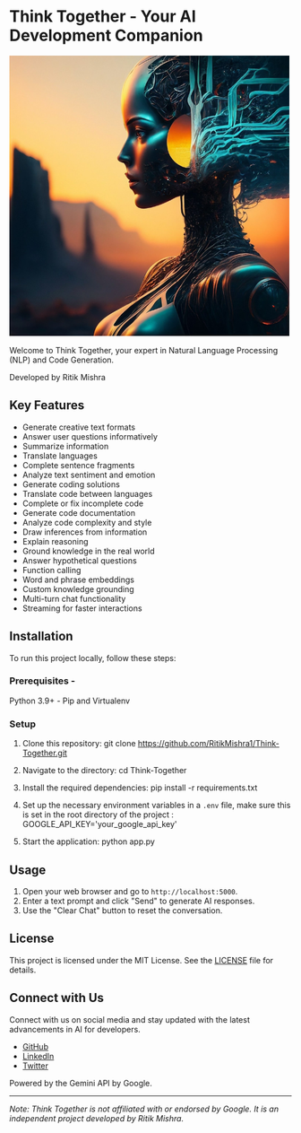 # Think Together - Your AI Development Companion

![Think Together Logo](/static/img/logo.png)

Welcome to Think Together, your expert in Natural Language Processing (NLP) and Code Generation.

Developed by Ritik Mishra



## Key Features

- Generate creative text formats
- Answer user questions informatively
- Summarize information
- Translate languages
- Complete sentence fragments
- Analyze text sentiment and emotion
- Generate coding solutions
- Translate code between languages
- Complete or fix incomplete code
- Generate code documentation
- Analyze code complexity and style
- Draw inferences from information
- Explain reasoning
- Ground knowledge in the real world
- Answer hypothetical questions
- Function calling
- Word and phrase embeddings
- Custom knowledge grounding
- Multi-turn chat functionality
- Streaming for faster interactions

## Installation

To run this project locally, follow these steps:

 ### Prerequisites - 
Python 3.9+ - Pip and Virtualenv

 ### Setup 
1. Clone this repository:
git clone https://github.com/RitikMishra1/Think-Together.git

2. Navigate to the directory:
cd Think-Together

3. Install the required dependencies:
pip install -r requirements.txt


4. Set up the necessary environment variables in a `.env` file, make sure this is set in the root directory of the project :
GOOGLE_API_KEY='your_google_api_key'


5. Start the application:
python app.py

## Usage

1. Open your web browser and go to `http://localhost:5000`.
2. Enter a text prompt and click "Send" to generate AI responses.
3. Use the "Clear Chat" button to reset the conversation.

## License

This project is licensed under the MIT License. See the [LICENSE](LICENSE) file for details.

## Connect with Us

Connect with us on social media and stay updated with the latest advancements in AI for developers.

- [GitHub](https://github.com/RitikMishra1)
- [LinkedIn](https://www.linkedin.com/in/ritik-mishra1/)
- [Twitter](https://twitter.com/RitikMi50136245)

Powered by the Gemini API by Google.

---

*Note: Think Together is not affiliated with or endorsed by Google. It is an independent project developed by Ritik Mishra.*

